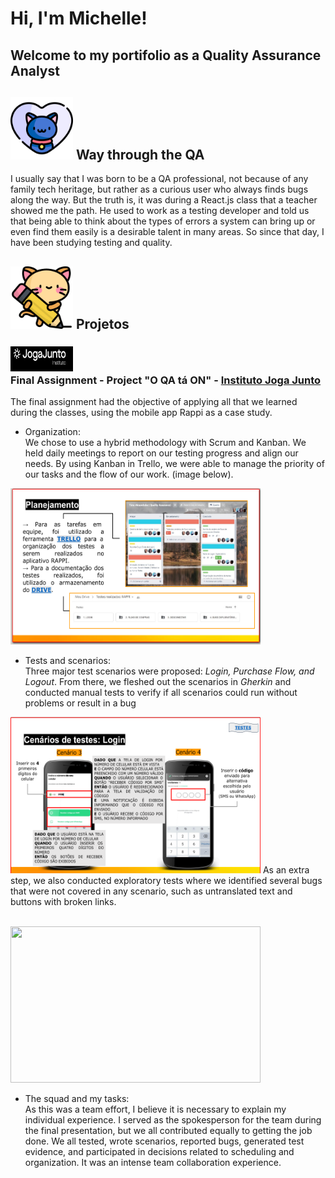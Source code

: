 # Hi, I'm Michelle! 
## Welcome to my portifolio as a Quality Assurance Analyst
<h2><img src ="https://github.com/MihBarreto/Portifolio-QA-PTBR/blob/main/img/pet.png" width="100" height="100"> Way through the QA</h2>
I usually say that I was born to be a QA professional, not because of any family tech heritage, but rather as a curious user who always finds bugs along the way. But the truth is, it was during a React.js class that a teacher showed me the path. He used to work as a testing developer and told us that being able to think about the types of errors a system can bring up or even find them easily is a desirable talent in many areas. So since that day, I have been studying testing and quality.
 <h2><img src ="https://github.com/MihBarreto/Portifolio-QA-PTBR/blob/main/img/kitty.png" width="100" height="100"> Projetos</h2>

<h3><img src ="https://github.com/MihBarreto/Portifolio-QA-PTBR/blob/main/img/jogajunto.png" width="100" height="40"> 
 <br/>Final Assignment - Project "O QA tá ON" - <a href ="https://jogajuntoinstituto.org/">Instituto Joga Junto</a></h3>
 
 The final assignment had the objective of applying all that we learned during the classes, using the mobile app Rappi as a case study.
 - Organization:
 <br/>We chose to use a hybrid methodology with Scrum and Kanban. We held daily meetings to report on our testing progress and align our needs. By using Kanban in Trello, we were able to manage the priority of our tasks and the flow of our work. (image below).
 <img src="https://github.com/MihBarreto/Portifolio-QA-PTBR/blob/main/img/kanban.png" width="400" height="250">
 
 - Tests and scenarios:
 <br/> Three major test scenarios were proposed: <i>Login, Purchase Flow, and Logout</i>. From there, we fleshed out the scenarios in <i>Gherkin</i> and conducted manual tests to verify if all scenarios could run without problems or result in a bug
 
<img src="https://github.com/MihBarreto/Portifolio-QA-PTBR/blob/main/img/testesecenarios.png" width="400" height="250">
As an extra step, we also conducted exploratory tests where we identified several bugs that were not covered in any scenario, such as untranslated text and buttons with broken links.

<br/><img src="https://github.com/MihBarreto/Portifolio-QA-PTBR/blob/main/img/bugexplorat%C3%B3rio.png" width="400" height="250">

- The squad and my tasks:
<br/>As this was a team effort, I believe it is necessary to explain my individual experience. I served as the spokesperson for the team during the final presentation, but we all contributed equally to getting the job done. We all tested, wrote scenarios, reported bugs, generated test evidence, and participated in decisions related to scheduling and organization. It was an intense team collaboration experience.
   
